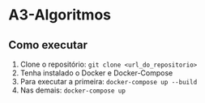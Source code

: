 # A3-Algoritmos

## Como executar

1. Clone o repositório: `git clone <url_do_repositorio>`
2. Tenha instalado o Docker e Docker-Compose
3. Para executar a primeira: `docker-compose up --build`
4. Nas demais: `docker-compose up`
